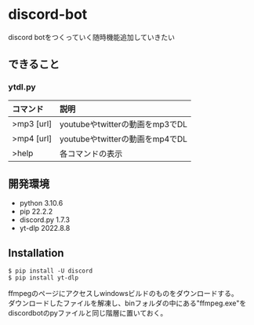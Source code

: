 # discord-bot
discord botをつくっていく随時機能追加していきたい
## できること
### ytdl.py
| コマンド | 説明 |
|:--------------|:-----------|
| >mp3 [url] | youtubeやtwitterの動画をmp3でDL |
| >mp4 [url] | youtubeやtwitterの動画をmp4でDL |
| >help         | 各コマンドの表示 |

## 開発環境
- python 3.10.6
- pip 22.2.2
- discord.py 1.7.3
- yt-dlp 2022.8.8
## Installation
```
$ pip install -U discord
$ pip install yt-dlp
```
ffmpegのページにアクセスしwindowsビルドのものをダウンロードする。  
ダウンロードしたファイルを解凍し、binフォルダの中にある"ffmpeg.exe"をdiscordbotのpyファイルと同じ階層に置いておく。  
